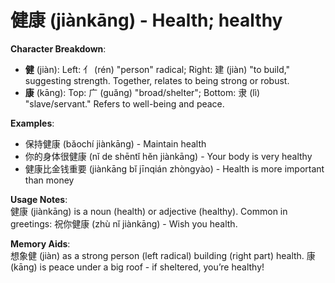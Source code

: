 # **健康 (jiànkāng) - Health; healthy**

**Character Breakdown**:  
- **健** (jiàn): Left: 亻 (rén) "person" radical; Right: 建 (jiàn) "to build," suggesting strength. Together, relates to being strong or robust.  
- **康** (kāng): Top: 广 (guǎng) "broad/shelter"; Bottom: 隶 (lì) "slave/servant." Refers to well-being and peace.

**Examples**:  
- 保持健康 (bǎochí jiànkāng) - Maintain health  
- 你的身体很健康 (nǐ de shēntǐ hěn jiànkāng) - Your body is very healthy  
- 健康比金钱重要 (jiànkāng bǐ jīnqián zhòngyào) - Health is more important than money

**Usage Notes**:  
健康 (jiànkāng) is a noun (health) or adjective (healthy). Common in greetings: 祝你健康 (zhù nǐ jiànkāng) - Wish you health.

**Memory Aids**:  
想象健 (jiàn) as a strong person (left radical) building (right part) health. 康 (kāng) is peace under a big roof - if sheltered, you’re healthy!